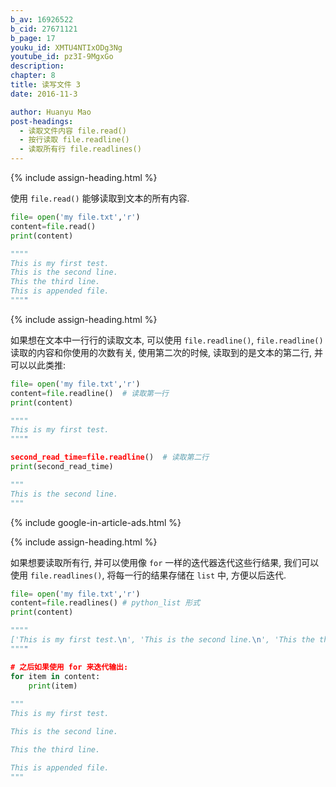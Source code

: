 ```yaml
---
b_av: 16926522
b_cid: 27671121
b_page: 17
youku_id: XMTU4NTIxODg3Ng
youtube_id: pz3I-9MgxGo
description: 
chapter: 8
title: 读写文件 3
date: 2016-11-3

author: Huanyu Mao
post-headings:
  - 读取文件内容 file.read()
  - 按行读取 file.readline()
  - 读取所有行 file.readlines()
---
```





{% include assign-heading.html %}

使用 `file.read()` 能够读取到文本的所有内容.

```python
file= open('my file.txt','r') 
content=file.read()  
print(content)

""""
This is my first test.
This is the second line.
This the third line.
This is appended file.    
""""
```

{% include assign-heading.html %}

如果想在文本中一行行的读取文本, 可以使用 `file.readline()`, `file.readline()` 读取的内容和你使用的次数有关,
使用第二次的时候, 读取到的是文本的第二行, 并可以以此类推:

```python
file= open('my file.txt','r') 
content=file.readline()  # 读取第一行
print(content)

""""
This is my first test.
""""

second_read_time=file.readline()  # 读取第二行
print(second_read_time)

"""
This is the second line.
"""
```


{% include google-in-article-ads.html %}

{% include assign-heading.html %}

如果想要读取所有行, 并可以使用像 `for` 一样的迭代器迭代这些行结果, 我们可以使用 `file.readlines()`, 将每一行的结果存储在 `list` 中, 方便以后迭代.

```python
file= open('my file.txt','r') 
content=file.readlines() # python_list 形式
print(content)

""""
['This is my first test.\n', 'This is the second line.\n', 'This the third line.\n', 'This is appended file.']
""""

# 之后如果使用 for 来迭代输出:
for item in content:
    print(item)
    
"""
This is my first test.

This is the second line.

This the third line.

This is appended file.
"""
```



